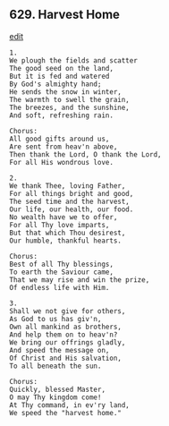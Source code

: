 
## 629.  Harvest Home
[edit](https://docs.google.com/document/d/14VB5WuNu_69G31pO11KYJcKF7RJ4yLqu/edit?mode=html)



    1.
    We plough the fields and scatter
    The good seed on the land,
    But it is fed and watered
    By God's almighty hand;
    He sends the snow in winter,
    The warmth to swell the grain,
    The breezes, and the sunshine,
    And soft, refreshing rain.

    Chorus:
    All good gifts around us,
    Are sent from heav'n above,
    Then thank the Lord, O thank the Lord,
    For all His wondrous love.

    2.
    We thank Thee, loving Father,
    For all things bright and good,
    The seed time and the harvest,
    Our life, our health, our food.
    No wealth have we to offer,
    For all Thy love imparts,
    But that which Thou desirest,
    Our humble, thankful hearts.

    Chorus:  
    Best of all Thy blessings,
    To earth the Saviour came,
    That we may rise and win the prize,
    Of endless life with Him.

    3.
    Shall we not give for others,
    As God to us has giv'n,
    Own all mankind as brothers,
    And help them on to heav'n?
    We bring our offrings gladly,
    And speed the message on,
    Of Christ and His salvation,
    To all beneath the sun.

    Chorus:
    Quickly, blessed Master, 
    O may Thy kingdom come!
    At Thy command, in ev'ry land,
    We speed the "harvest home."
